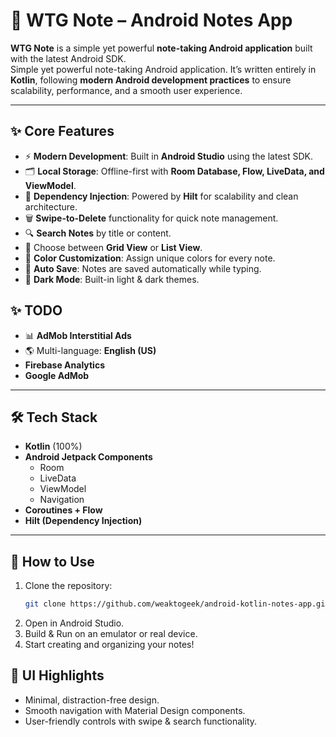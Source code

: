 # 📝 WTG Note – Android Notes App

**WTG Note** is a simple yet powerful **note-taking Android application** built with the latest Android SDK.  
Simple yet powerful note-taking Android application. It’s written entirely in **Kotlin**, following **modern Android development practices** to ensure scalability, performance, and a smooth user experience.    

---

## ✨ Core Features  

- ⚡ **Modern Development**: Built in **Android Studio** using the latest SDK.  
- 🗂 **Local Storage**: Offline-first with **Room Database, Flow, LiveData, and ViewModel**.  
- 🧩 **Dependency Injection**: Powered by **Hilt** for scalability and clean architecture.  
- 🗑 **Swipe-to-Delete** functionality for quick note management.  
- 🔍 **Search Notes** by title or content.  
- 📐 Choose between **Grid View** or **List View**.  
- 🎨 **Color Customization**: Assign unique colors for every note.  
- 💾 **Auto Save**: Notes are saved automatically while typing.  
- 🌙 **Dark Mode**: Built-in light & dark themes.  


## ✨ TODO  

- 📊 **AdMob Interstitial Ads**
- 🌎 Multi-language:  **English (US)**  
- **Firebase Analytics**  
- **Google AdMob**  

---

## 🛠 Tech Stack  

- **Kotlin** (100%)  
- **Android Jetpack Components**  
  - Room  
  - LiveData  
  - ViewModel  
  - Navigation  
- **Coroutines + Flow**  
- **Hilt (Dependency Injection)**  

---

## 🚀 How to Use  

1. Clone the repository:  
   ```bash
   git clone https://github.com/weaktogeek/android-kotlin-notes-app.git
2. Open in Android Studio.
3. Build & Run on an emulator or real device.
4. Start creating and organizing your notes!



## 📸 UI Highlights

- Minimal, distraction-free design.
- Smooth navigation with Material Design components.
- User-friendly controls with swipe & search functionality.